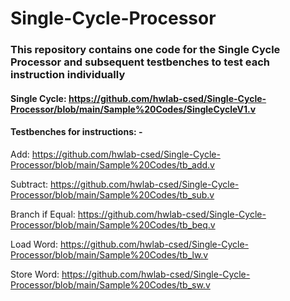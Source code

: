 # Single-Cycle-Processor

### This repository contains one code for the Single Cycle Processor and subsequent testbenches to test each instruction individually


#### Single Cycle: https://github.com/hwlab-csed/Single-Cycle-Processor/blob/main/Sample%20Codes/SingleCycleV1.v

#### Testbenches for instructions: -

Add: https://github.com/hwlab-csed/Single-Cycle-Processor/blob/main/Sample%20Codes/tb_add.v

Subtract: https://github.com/hwlab-csed/Single-Cycle-Processor/blob/main/Sample%20Codes/tb_sub.v

Branch if Equal: https://github.com/hwlab-csed/Single-Cycle-Processor/blob/main/Sample%20Codes/tb_beq.v

Load Word: https://github.com/hwlab-csed/Single-Cycle-Processor/blob/main/Sample%20Codes/tb_lw.v

Store Word: https://github.com/hwlab-csed/Single-Cycle-Processor/blob/main/Sample%20Codes/tb_sw.v

